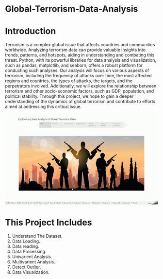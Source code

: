 # Global-Terrorism-Data-Analysis

# Introduction 
Terrorism is a complex global issue that affects countries and communities worldwide. Analyzing terrorism data can provide valuable insights into trends, patterns, and hotspots, aiding in understanding and combating this threat. Python, with its powerful libraries for data analysis and visualization, such as pandas, matplotlib, and seaborn, offers a robust platform for conducting such analyses.
  Our analysis will focus on various aspects of terrorism, including the frequency of attacks over time, the most affected regions and countries, the types of attacks, the targets, and the perpetrators involved. Additionally, we will explore the relationship between terrorism and other socio-economic factors, such as GDP, population, and political stability.
  Through this project, we hope to gain a deeper understanding of the dynamics of global terrorism and contribute to efforts aimed at addressing this critical issue.

  <p align="center">
  <img width="600" height="300" src="maxresdefault.jpg">
</p>

# This Project Includes
1. Understand The Dataset.
2. Data Loading.
3. Data reading.
4. Data Processing.
5. Univarient Analysis.
6. Multivarient Analysis.
7. Detect Outlier.
8. Data Visualization.
